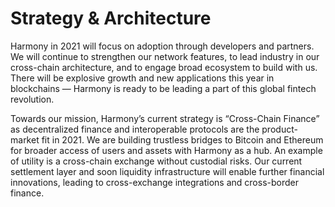 # Strategy & Architecture

Harmony in 2021 will focus on adoption through developers and partners. We will continue to strengthen our network features, to lead industry in our cross-chain architecture, and to engage broad ecosystem to build with us. There will be explosive growth and new applications this year in blockchains — Harmony is ready to be leading a part of this global fintech revolution.

Towards our mission, Harmony’s current strategy is “Cross-Chain Finance” as decentralized finance and interoperable protocols are the product-market fit in 2021. We are building trustless bridges to Bitcoin and Ethereum for broader access of users and assets with Harmony as a hub. An example of utility is a cross-chain exchange without custodial risks. Our current settlement layer and soon liquidity infrastructure will enable further financial innovations, leading to cross-exchange integrations and cross-border finance.

